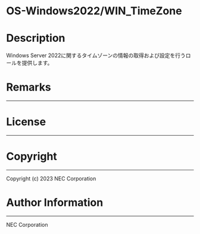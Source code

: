 OS-Windows2022/WIN_TimeZone
=======================================================
# Description
Windows Server 2022に関するタイムゾーンの情報の取得および設定を行うロールを提供します。

# Remarks
-------

# License
-------

# Copyright
---------
Copyright (c) 2023 NEC Corporation

# Author Information
------------------
NEC Corporation
